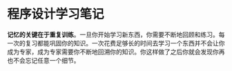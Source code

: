 # 程序设计学习笔记

**记忆的关键在于重复训练**。一旦你开始学习新东西，你需要不断地回顾和练习。每一次的复习都能巩固你的知识。一次花费足够长的时间去学习一个东西并不会让你成为专家，成为专家需要你不断地回溯你的知识。你这样做了之后你就会发现你再也不会忘记任意一个细节。




